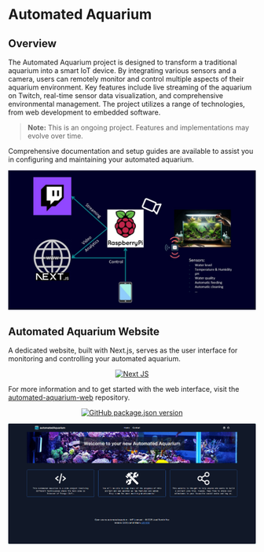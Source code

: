 # Automated Aquarium

## Overview

The Automated Aquarium project is designed to transform a traditional aquarium into a smart IoT device. By integrating various sensors and a camera, users can remotely monitor and control multiple aspects of their aquarium environment. Key features include live streaming of the aquarium on Twitch, real-time sensor data visualization, and comprehensive environmental management. The project utilizes a range of technologies, from web development to embedded software.

> **Note:** This is an ongoing project. Features and implementations may evolve over time.

Comprehensive documentation and setup guides are available to assist you in configuring and maintaining your automated aquarium.

![Architecture](docs/graphics/Overview.jpg)

## Automated Aquarium Website

A dedicated website, built with Next.js, serves as the user interface for monitoring and controlling your automated aquarium.

<p align="center">
  <a href="https://automated-aquarium.com">
    <img src="https://img.shields.io/badge/automated--aquarium--web-black?style=for-the-badge&logo=next.js&logoColor=white" alt="Next JS">
  </a>
</p>

For more information and to get started with the web interface, visit the [automated-aquarium-web](https://github.com/Joserra13/automated-aquarium-web) repository.

<p align="center">
  <a href="https://github.com/Joserra13/automated-aquarium-web">
    <img src="https://img.shields.io/github/package-json/v/Joserra13/automated-aquarium-web" alt="GitHub package.json version">
  </a>
</p>

[![AutomatedAquariumWebsite](./docs/graphics/AutomatedAquariumWebsite.jpg)](https://automated-aquarium.com)
